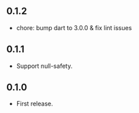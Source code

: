 ## 0.1.2

* chore: bump dart to 3.0.0 & fix lint issues

## 0.1.1

* Support null-safety.

## 0.1.0

* First release.
